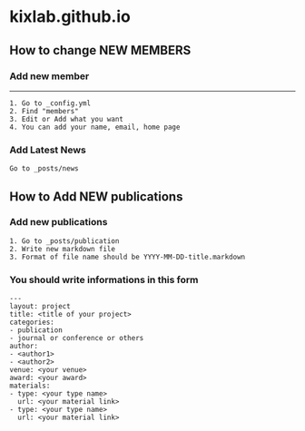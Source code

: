 # kixlab.github.io

How to change NEW MEMBERS
----------------------
### Add new member 
----------------
    1. Go to _config.yml
    2. Find "members"
    3. Edit or Add what you want
    4. You can add your name, email, home page

### Add Latest News
    Go to _posts/news
     

How to Add NEW publications
---------------------------
### Add new publications
    1. Go to _posts/publication
    2. Write new markdown file
    3. Format of file name should be YYYY-MM-DD-title.markdown

### You should write informations in this form
    ---
    layout: project
    title: <title of your project>
    categories:
    - publication
    - journal or conference or others
    author:
    - <author1>
    - <author2>
    venue: <your venue>
    award: <your award> 
    materials:
    - type: <your type name>
      url: <your material link>
    - type: <your type name>
      url: <your material link>
